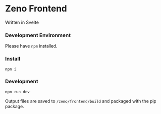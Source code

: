 # Zeno Frontend

Written in Svelte

### Development Environment

Please have `npm` installed.

### Install

`npm i`

### Development

`npm run dev`

Output files are saved to `/zeno/frontend/build` and packaged with the pip package.
